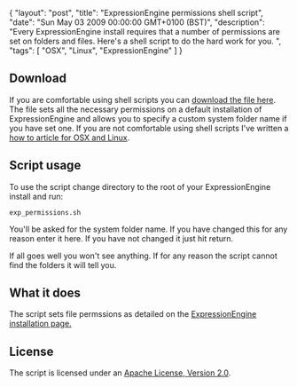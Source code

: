 {
  "layout": "post",
  "title": "ExpressionEngine permissions shell script",
  "date": "Sun May 03 2009 00:00:00 GMT+0100 (BST)",
  "description": "Every ExpressionEngine install requires that a number of permissions are set on folders and files. Here's a shell script to do the hard work for you. ",
  "tags": [
    "OSX",
    "Linux",
    "ExpressionEngine"
  ]
}

## Download

If you are comfortable using shell scripts you can [download the file here][1]. The file sets all the necessary permissions on a default installation of ExpressionEngine and allows you to specify a custom system folder name if you have set one. If you are not comfortable using shell scripts I've written a [how to article for OSX and Linux][2].

## Script usage

To use the script change directory to the root of your ExpressionEngine install and run: 

    exp_permissions.sh 

You'll be asked for the system folder name. If you have changed this for any reason enter it here. If you have not changed it just hit return.

If all goes well you won't see anything. If for any reason the script cannot find the folders it will tell you.

## What it does

The script sets file permssions as detailed on the [ExpressionEngine installation page.][3]

## License

The script is licensed under an [Apache License, Version 2.0][4].

 [1]: http://cdn.shapeshed.com/downloads/exp_permissions.sh
 [2]: http://shapeshed.com/using_custom_shell_scripts_on_osx_or_linux/
 [3]: http://expressionengine.com/docs/installation/installation.html
 [4]: http://www.apache.org/licenses/LICENSE-2.0

